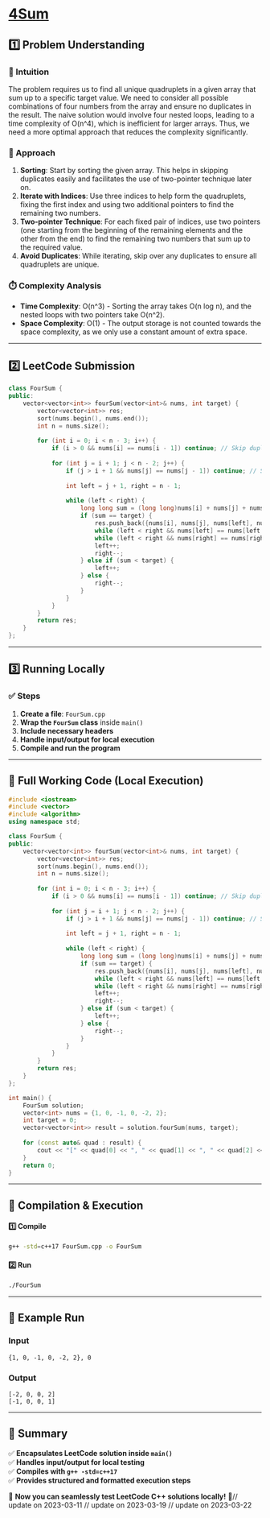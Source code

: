 # **[4Sum](https://leetcode.com/problems/4sum/description/)**  

## **1️⃣ Problem Understanding**  
### **📌 Intuition**  
The problem requires us to find all unique quadruplets in a given array that sum up to a specific target value. We need to consider all possible combinations of four numbers from the array and ensure no duplicates in the result. The naive solution would involve four nested loops, leading to a time complexity of O(n^4), which is inefficient for larger arrays. Thus, we need a more optimal approach that reduces the complexity significantly.

### **🚀 Approach**  
1. **Sorting**: Start by sorting the given array. This helps in skipping duplicates easily and facilitates the use of two-pointer technique later on.
2. **Iterate with Indices**: Use three indices to help form the quadruplets, fixing the first index and using two additional pointers to find the remaining two numbers.
3. **Two-pointer Technique**: For each fixed pair of indices, use two pointers (one starting from the beginning of the remaining elements and the other from the end) to find the remaining two numbers that sum up to the required value. 
4. **Avoid Duplicates**: While iterating, skip over any duplicates to ensure all quadruplets are unique.

### **⏱️ Complexity Analysis**  
- **Time Complexity**: O(n^3) - Sorting the array takes O(n log n), and the nested loops with two pointers take O(n^2).
- **Space Complexity**: O(1) - The output storage is not counted towards the space complexity, as we only use a constant amount of extra space.

---  

## **2️⃣ LeetCode Submission**  
```cpp
class FourSum {
public:
    vector<vector<int>> fourSum(vector<int>& nums, int target) {
        vector<vector<int>> res;
        sort(nums.begin(), nums.end());
        int n = nums.size();
        
        for (int i = 0; i < n - 3; i++) {
            if (i > 0 && nums[i] == nums[i - 1]) continue; // Skip duplicates for the first number
            
            for (int j = i + 1; j < n - 2; j++) {
                if (j > i + 1 && nums[j] == nums[j - 1]) continue; // Skip duplicates for the second number
                
                int left = j + 1, right = n - 1;
                
                while (left < right) {
                    long long sum = (long long)nums[i] + nums[j] + nums[left] + nums[right]; // Use long long to prevent overflow
                    if (sum == target) {
                        res.push_back({nums[i], nums[j], nums[left], nums[right]});
                        while (left < right && nums[left] == nums[left + 1]) left++;  // Skip duplicates for the third number
                        while (left < right && nums[right] == nums[right - 1]) right--; // Skip duplicates for the fourth number
                        left++;
                        right--;
                    } else if (sum < target) {
                        left++;
                    } else {
                        right--;
                    }
                }
            }
        }
        return res;
    }
};
```  

---  

## **3️⃣ Running Locally**  
### **✅ Steps**  
1. **Create a file**: `FourSum.cpp`  
2. **Wrap the `FourSum` class** inside `main()`  
3. **Include necessary headers**  
4. **Handle input/output for local execution**  
5. **Compile and run the program**  

---  

## **📝 Full Working Code (Local Execution)**  
```cpp
#include <iostream>
#include <vector>
#include <algorithm>
using namespace std;

class FourSum {
public:
    vector<vector<int>> fourSum(vector<int>& nums, int target) {
        vector<vector<int>> res;
        sort(nums.begin(), nums.end());
        int n = nums.size();
        
        for (int i = 0; i < n - 3; i++) {
            if (i > 0 && nums[i] == nums[i - 1]) continue; // Skip duplicates for the first number
            
            for (int j = i + 1; j < n - 2; j++) {
                if (j > i + 1 && nums[j] == nums[j - 1]) continue; // Skip duplicates for the second number
                
                int left = j + 1, right = n - 1;
                
                while (left < right) {
                    long long sum = (long long)nums[i] + nums[j] + nums[left] + nums[right]; // Use long long to prevent overflow
                    if (sum == target) {
                        res.push_back({nums[i], nums[j], nums[left], nums[right]});
                        while (left < right && nums[left] == nums[left + 1]) left++;  // Skip duplicates for the third number
                        while (left < right && nums[right] == nums[right - 1]) right--; // Skip duplicates for the fourth number
                        left++;
                        right--;
                    } else if (sum < target) {
                        left++;
                    } else {
                        right--;
                    }
                }
            }
        }
        return res;
    }
};

int main() {
    FourSum solution;
    vector<int> nums = {1, 0, -1, 0, -2, 2};
    int target = 0;
    vector<vector<int>> result = solution.fourSum(nums, target);
    
    for (const auto& quad : result) {
        cout << "[" << quad[0] << ", " << quad[1] << ", " << quad[2] << ", " << quad[3] << "]\n";
    }
    return 0;
}
```  

---  

## **🔧 Compilation & Execution**  
#### **1️⃣ Compile**  
```bash
g++ -std=c++17 FourSum.cpp -o FourSum
```  

#### **2️⃣ Run**  
```bash
./FourSum
```  

---  

## **🎯 Example Run**  
### **Input**  
```
{1, 0, -1, 0, -2, 2}, 0
```  
### **Output**  
```
[-2, 0, 0, 2]
[-1, 0, 0, 1]
```  

---  

## **📌 Summary**  
✅ **Encapsulates LeetCode solution inside `main()`**  
✅ **Handles input/output for local testing**  
✅ **Compiles with `g++ -std=c++17`**  
✅ **Provides structured and formatted execution steps**  

🚀 **Now you can seamlessly test LeetCode C++ solutions locally!** 🚀// update on 2023-03-11
// update on 2023-03-19
// update on 2023-03-22

